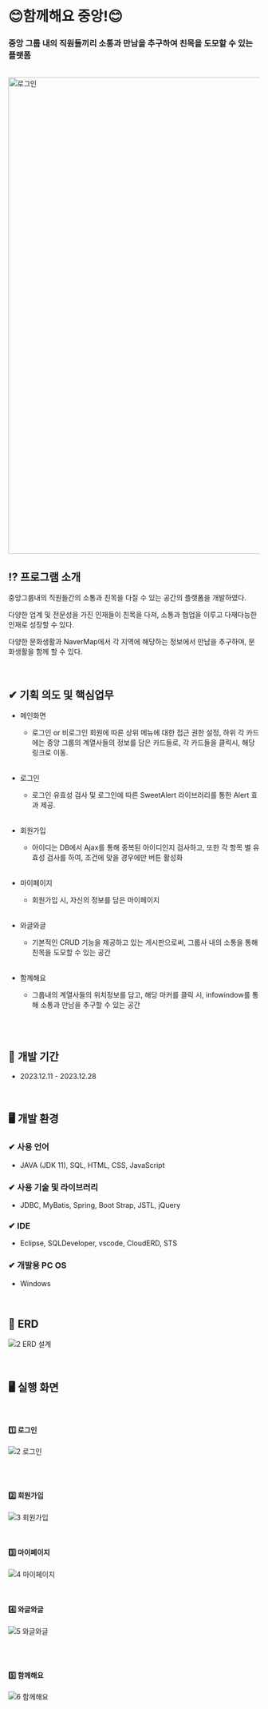 # 😊함께해요 중앙!😊
### 중앙 그룹 내의 직원들끼리 소통과 만남을 추구하여 친목을 도모할 수 있는 플랫폼
<br>   
<img width="954" alt="로그인" src="https://github.com/Maengmo/JoonAng/assets/117720344/617709a1-4b7f-479c-af21-470327d20b6e">

<br>

## ⁉ 프로그램 소개
  <p>중앙그룹내의 직원들간의 소통과 친목을 다질 수 있는 공간의 플랫폼을 개발하였다. </p>
  <p>다양한 업계 및 전문성을 가진 인재들이 친목을 다져, 소통과 협업을 이루고 다재다능한 인재로 성장할 수 있다. </p>
  <p>다양한 문화생활과 NaverMap에서 각 지역에 해당하는 정보에서 만남을 추구하며, 문화생활을 함께 할 수 있다. </p>
  
  <br>
  
## ✔ 기획 의도 및 핵심업무
- 메인화면
  - 로그인 or 비로그인 회원에 따른 상위 메뉴에 대한 접근 권한 설정, 하위 각 카드에는 중앙 그룹의 계열사들의 정보를 담은 카드들로, 각 카드들을 클릭시, 해당 링크로 이동.<br><br>
  
- 로그인
  - 로그인 유효성 검사 및 로그인에 따른 SweetAlert 라이브러리를 통한 Alert 효과 제공.<br><br>

- 회원가입
  - 아이디는 DB에서 Ajax를 통해 중복된 아이디인지 검사하고, 또한 각 항목 별 유효성 검사를 하여, 조건에 맞을 경우에만 버튼 활성화 <br><br>

- 마이페이지
  - 회원가입 시, 자신의 정보를 담은 마이페이지<br><br>

- 와글와글
  - 기본적인 CRUD 기능을 제공하고 있는 게시판으로써, 그룹사 내의 소통을 통해 친목을 도모할 수 있는 공간 <br><br>

- 함께해요
  - 그룹내의 계열사들의 위치정보를 담고, 해당 마커를 클릭 시, infowindow를 통해 소통과 만남을 추구할 수 있는 공간  <br><br>

<br>

## 📆 개발 기간
- 2023.12.11 - 2023.12.28

<br>

## 🖥 개발 환경
### ✔ 사용 언어
- JAVA (JDK 11), SQL, HTML, CSS, JavaScript
### ✔ 사용 기술 및 라이브러리
- JDBC, MyBatis, Spring, Boot Strap, JSTL, jQuery
### ✔ IDE
- Eclipse, SQLDeveloper, vscode, CloudERD, STS
### ✔ 개발용 PC OS
- Windows

<br>

## 📁 ERD 
![2  ERD 설계](https://github.com/Maengmo/JoonAng/assets/117720344/67dda620-de93-4c84-bba3-8967eee0284b)



<br>

##  🖥 실행 화면
<br>

#### 1️⃣ 로그인
![2  로그인](https://github.com/Maengmo/JoonAng/assets/117720344/f92309f8-e2f2-47d8-9f25-7b8adb0ce86e)


<br><br>


#### 2️⃣ 회원가입
![3  회원가입](https://github.com/Maengmo/JoonAng/assets/117720344/9d2c93be-e949-4670-a0ca-3088eb263b68)


<br>

#### 3️⃣ 마이페이지
![4  마이페이지](https://github.com/Maengmo/JoonAng/assets/117720344/04742bc4-1102-42d3-b5f3-f04cdc5cfc6a)


<br>

#### 4️⃣ 와글와글
![5  와글와글](https://github.com/Maengmo/JoonAng/assets/117720344/bae4d12b-6968-45c0-a171-16e082d4a933)

<br><br>

#### 5️⃣ 함께해요
![6  함께해요](https://github.com/Maengmo/JoonAng/assets/117720344/74a14a5f-9def-437b-9600-c0c7e7c4388a)


<br>
